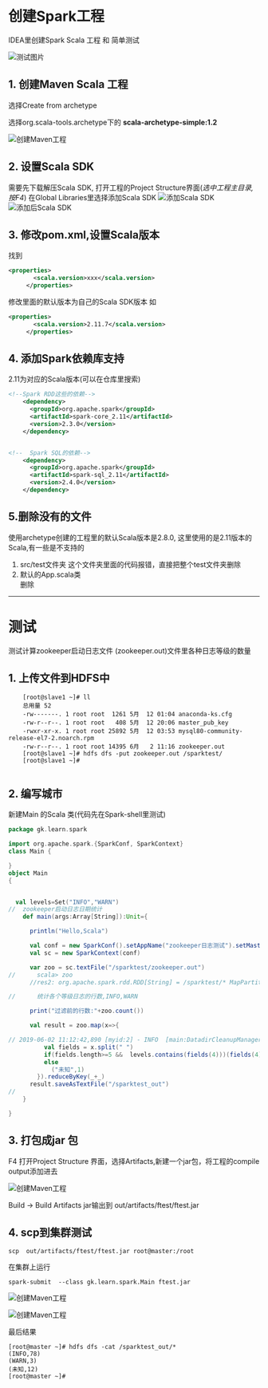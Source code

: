 # 创建Spark工程

IDEA里创建Spark Scala 工程 和 简单测试

![测试图片](funny.png "测试")
## 1. 创建Maven Scala 工程

选择Create from archetype

选择org.scala-tools.archetype下的 
**scala-archetype-simple:1.2** 
 

![创建Maven工程](step1_1.png)

## 2. 设置Scala SDK 
需要先下载解压Scala SDK, 打开工程的Project Structure界面(*选中工程主目录,按F4*)
在Global Libraries里选择添加Scala SDK
![添加Scala SDK](step1_2.png)
![添加后Scala SDK](step1_2_2.png)


## 3. 修改pom.xml,设置Scala版本 

找到  
```xml
<properties>
       <scala.version>xxx</scala.version>
     </properties>
```
修改里面的默认版本为自己的Scala SDK版本
如
```xml
<properties>
       <scala.version>2.11.7</scala.version>
     </properties>
```

## 4. 添加Spark依赖库支持
2.11为对应的Scala版本(可以在仓库里搜索)
```xml
<!--Spark RDD这些的依赖-->
    <dependency>
      <groupId>org.apache.spark</groupId>
      <artifactId>spark-core_2.11</artifactId>
      <version>2.3.0</version>
    </dependency>


<!--  Spark SQL的依赖-->
    <dependency>
      <groupId>org.apache.spark</groupId>
      <artifactId>spark-sql_2.11</artifactId>
      <version>2.4.0</version>
    </dependency>
```
## 5.删除没有的文件

使用archetype创建的工程里的默认Scala版本是2.8.0, 这里使用的是2.11版本的Scala,有一些是不支持的
   1. src/test文件夹
   这个文件夹里面的代码报错，直接把整个test文件夹删除
   2. 默认的App.scala类  
   删除


---

# 测试

测试计算zookeeper启动日志文件 (zookeeper.out)文件里各种日志等级的数量

## 1. 上传文件到HDFS中
```[root@slave1 ~]# hdfs dfs -mkdir /sparktest
    [root@slave1 ~]# ll
    总用量 52
    -rw-------. 1 root root  1261 5月  12 01:04 anaconda-ks.cfg
    -rw-r--r--. 1 root root   408 5月  12 20:06 master_pub_key
    -rwxr-xr-x. 1 root root 25892 5月  12 03:53 mysql80-community-release-el7-2.noarch.rpm
    -rw-r--r--. 1 root root 14395 6月   2 11:16 zookeeper.out
    [root@slave1 ~]# hdfs dfs -put zookeeper.out /sparktest/
    [root@slave1 ~]# 
 
```

## 2. 编写城市

新建Main 的Scala 类(代码先在Spark-shell里测试)
```scala
package gk.learn.spark

import org.apache.spark.{SparkConf, SparkContext}
class Main {

}
object Main
{


  val levels=Set("INFO","WARN")
//  zookeeper启动日志日期统计
    def main(args:Array[String]):Unit={

      println("Hello,Scala")

      val conf = new SparkConf().setAppName("zookeeper日志测试").setMaster("spark://master:7077")
      val sc = new SparkContext(conf)

      var zoo = sc.textFile("/sparktest/zookeeper.out")
//      scala> zoo
      //res2: org.apache.spark.rdd.RDD[String] = /sparktest/* MapPartitionsRDD[1] at textFile at <console>:24

//      统计各个等级日志的行数,INFO,WARN

      print("过滤前的行数:"+zoo.count())

      val result = zoo.map(x=>{

// 2019-06-02 11:12:42,890 [myid:2] - INFO  [main:DatadirCleanupManager@79] - autopurge.purgeInterval set to 0
          val fields = x.split(" ")
          if(fields.length>=5 &&  levels.contains(fields(4)))(fields(4),1)
          else
            ("未知",1)
        }).reduceByKey(_+_)
      result.saveAsTextFile("/sparktest_out")
//
    }

}
```

## 3. 打包成jar 包

F4 打开Project Structure 界面，选择Artifacts,新建一个jar包，将工程的compile output添加进去

![创建Maven工程](test1_3.png)


Build -> Build Artifacts 
jar输出到 out/artifacts/ftest/ftest.jar

## 4. scp到集群测试

```
scp  out/artifacts/ftest/ftest.jar root@master:/root
```
在集群上运行

```
spark-submit  --class gk.learn.spark.Main ftest.jar
```

![创建Maven工程](test4_0.png)

![创建Maven工程](test4_1.png)

最后结果

```
[root@master ~]# hdfs dfs -cat /sparktest_out/*
(INFO,78)
(WARN,3)
(未知,12)
[root@master ~]# 

```




